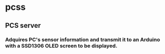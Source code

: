 # pcss
## PCS server

### Adquires PC's sensor information and transmit it to an Arduino with a SSD1306 OLED screen to be displayed.  
